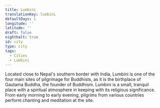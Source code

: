 ```yaml
---
title: Lumbini
translationKey: lumbini
defaultDays: 1
longitude: ''
latitude: ''
draft: false
nighthalt: true
id: city
type: city
tags:
  - Cities
  - Lumbini
---
```

Located close to Nepal's southern border with India, Lumbini is one of the four main sites of pilgrimage for Buddhists, as it is the birthplace of Gautama Buddha, the founder of Buddhism. Lumbini is a small, tranquil place with a spiritual atmosphere in keeping with its religious significance. From early morning to early evening, pilgrims from various countries perform chanting and meditation at the site.       
